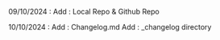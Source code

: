 09/10/2024 : 
Add : Local Repo & Github Repo

10/10/2024 :
Add : Changelog.md
Add : _changelog directory
